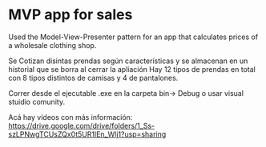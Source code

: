 # MVP app for sales
Used the Model-View-Presenter pattern for an app that calculates prices of a wholesale clothing shop.

Se Cotizan disintas prendas según características y se almacenan en un historial que se borra al cerrar la apliación
Hay 12 tipos de prendas en total con 8 tipos distintos de camisas y 4 de pantalones.

Correr desde el ejecutable .exe en la carpeta bin-> Debug o usar visual stuidio comunity.


Acá hay vídeos con más información:
https://drive.google.com/drive/folders/1_Ss-szLPNwgTCUsZQx0t5UR1lEn_Wlj1?usp=sharing
